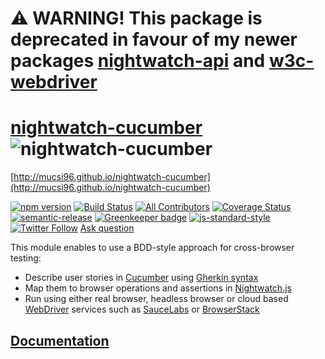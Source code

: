 # :warning: WARNING! This package is deprecated in favour of my newer packages [nightwatch-api](https://nightwatch-api.netlify.com/) and [w3c-webdriver](https://github.com/mucsi96/w3c-webdriver)

# [nightwatch-cucumber](http://mucsi96.github.io/nightwatch-cucumber) ![nightwatch-cucumber](http://mucsi96.github.io/nightwatch-cucumber/res/img/nightwatch-cucumber-logo.png)

[http://mucsi96.github.io/nightwatch-cucumber](http://mucsi96.github.io/nightwatch-cucumber)

[![npm version](https://badge.fury.io/js/nightwatch-cucumber.svg)](https://badge.fury.io/js/nightwatch-cucumber)
[![Build Status](https://travis-ci.org/mucsi96/nightwatch-cucumber.svg?branch=master)](https://travis-ci.org/mucsi96/nightwatch-cucumber)
[![All Contributors](https://img.shields.io/badge/all_contributors-23-orange.svg?style=flat-square)](#contributors)
[![Coverage Status](https://coveralls.io/repos/github/mucsi96/nightwatch-cucumber/badge.svg?branch=master)](https://coveralls.io/github/mucsi96/nightwatch-cucumber?branch=master)
[![semantic-release](https://img.shields.io/badge/%20%20%F0%9F%93%A6%F0%9F%9A%80-semantic--release-e10079.svg)](https://github.com/semantic-release/semantic-release)
[![Greenkeeper badge](https://badges.greenkeeper.io/mucsi96/nightwatch-cucumber.svg)](https://greenkeeper.io/)
[![js-standard-style](https://img.shields.io/badge/code%20style-standard-brightgreen.svg?style=flat)](https://github.com/feross/standard)
[![Twitter Follow](https://img.shields.io/twitter/follow/mucsi96.svg?style=social&label=Follow&maxAge=2592000)](https://twitter.com/mucsi96)
[Ask question](https://stackoverflow.com/questions/tagged/nightwatch.js+cucumber)

This module enables to use a BDD-style approach for cross-browser testing:
- Describe user stories in [Cucumber](https://cucumber.io/) using [Gherkin syntax](https://cucumber.io/docs/reference)
- Map them to browser operations and assertions in [Nightwatch.js](http://nightwatchjs.org/)
- Run using either real browser, headless browser or cloud based [WebDriver](https://www.w3.org/TR/webdriver/) services such as [SauceLabs](https://saucelabs.com/) or [BrowserStack](https://www.browserstack.com/)

## [Documentation](http://mucsi96.github.io/nightwatch-cucumber)

